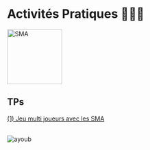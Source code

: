 # Activités Pratiques 👨🏻‍💻 
<img src="[.gif](https://user-images.githubusercontent.com/92756846/235221626-035352df-72a0-4697-9eb5-085337f700d2.png)" alt="SMA" width="128" height="128">

## TPs
<a href="https://github.com/Ayoub-etoullali/Activites-Pratiques-SMA-And-IA-Distribuee">
  (1) Jeu multi joueurs avec les SMA </a> <br>
  
  <br>

![ayoub](https://user-images.githubusercontent.com/92756846/220727344-dbb21e84-4584-4055-bde5-a3c90a64a618.jpg)
